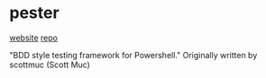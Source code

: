 # pester
[website](https://github.com/pester/Pester/wiki/Pester)
[repo](https://github.com/pester/Pester)

"BDD style testing framework for Powershell."
Originally written by scottmuc (Scott Muc)